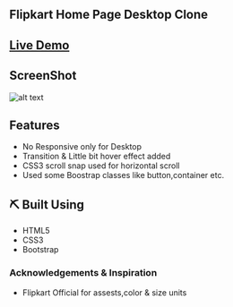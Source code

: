## Flipkart Home Page Desktop Clone

## [Live Demo](https://flipkart-home-page-akash.netlify.app/)

## ScreenShot

![alt text](https://i.ibb.co/5jJDtrK/Flipkart-Home-Page.png)

## Features

- No Responsive only for Desktop
- Transition & Little bit hover effect added
- CSS3 scroll snap used for horizontal scroll
- Used some Boostrap classes like button,container etc.

 ## ⛏️ Built Using

- HTML5
- CSS3
- Bootstrap

### Acknowledgements & Inspiration

- Flipkart Official for assests,color & size units







